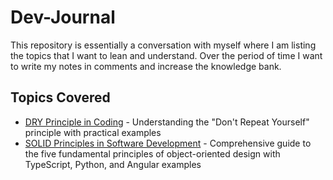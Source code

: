 # Dev-Journal
This repository is essentially a conversation with myself where I am listing the topics that I want to lean and understand. Over the period of time I want to write my notes in comments and increase the knowledge bank.

## Topics Covered

- [DRY Principle in Coding](DRY-Principle.md) - Understanding the "Don't Repeat Yourself" principle with practical examples
- [SOLID Principles in Software Development](SOLID-Principles.md) - Comprehensive guide to the five fundamental principles of object-oriented design with TypeScript, Python, and Angular examples
